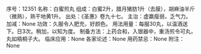 序号：12351
名称：白蜜煎丸
组成：白蜜2升，腊月猪肪1升（去膜），胡麻油半斤（微熟），熟干地黄1升。
出处：《圣惠》卷九十七。
主治：虚羸瘦弱，乏气力。
加减：None
功效：久服令人肥充，好颜色。
用法用量：每服30丸，以温酒送下。日3次。稍加，以知为度。
制备方法：上药合和，入银器中，重汤煎令可丸，丸如梧桐子大。
临床应用：None
各家论述：None
用药禁忌：None
附注：None
